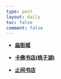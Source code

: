 ```yaml
---
type: post
layout: daily
toc: false
comment: false
---
```


- **[庙街城](/pho/miaojie)**

- **[卡佛书店(桃子湖)](/pho/kafo)**

- **[止间书店](/pho/zhijian)**
